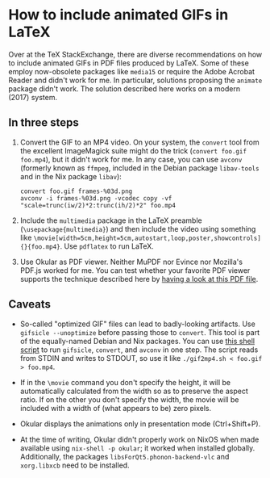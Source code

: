 # How to include animated GIFs in LaTeX

Over at the TeX StackExchange, there are diverse recommendations on how to
include animated GIFs in PDF files produced by LaTeX. Some of these employ
now-obsolete packages like `media15` or require the Adobe Acrobat Reader and
didn't work for me. In particular, solutions proposing the `animate` package
didn't work. The solution described here works on a modern (2017) system.


## In three steps

1. Convert the GIF to an MP4 video. On your system, the `convert` tool from
   the excellent ImageMagick suite might do the trick (`convert foo.gif
   foo.mp4`), but it didn't work for me. In any case, you can use `avconv`
   (formerly known as `ffmpeg`, included in the Debian package `libav-tools`
   and in the Nix package `libav`):

   ```
   convert foo.gif frames-%03d.png
   avconv -i frames-%03d.png -vcodec copy -vf "scale=trunc(iw/2)*2:trunc(ih/2)*2" foo.mp4
   ```

2. Include the `multimedia` package in the LaTeX preamble
   (`\usepackage{multimedia}`) and then include the video using something like
   `\movie[width=5cm,height=5cm,autostart,loop,poster,showcontrols]{}{foo.mp4}`.
   Use `pdflatex` to run LaTeX.

4. Use Okular as PDF viewer. Neither MuPDF nor Evince nor Mozilla's PDF.js
   worked for me. You can test whether your favorite PDF viewer supports the
   technique described here by [having a look at this PDF
   file](https://rawgit.com/iblech/mathezirkel-kurs/master/vierdimensionale-geometrie/slides-weihnachtsvorlesung.pdf).


## Caveats

* So-called "optimized GIF" files can lead to badly-looking artifacts.
  Use `gifsicle --unoptimize` before passing those to `convert`. This tool is
  part of the equally-named Debian and Nix packages. You can use [this shell
  script](gif2mp4.sh) to run `gifsicle`, `convert`, and `avconv` in one step.
  The script reads from STDIN and writes to STDOUT, so use it like
  `./gif2mp4.sh < foo.gif > foo.mp4`.

* If in the `\movie` command you don't specify the height, it will be
  automatically calculated from the width so as to preserve the aspect ratio.
  If on the other you don't specify the width, the movie will be included with
  a width of (what appears to be) zero pixels.

* Okular displays the animations only in presentation mode (Ctrl+Shift+P).

* At the time of writing, Okular didn't properly work on NixOS when made
  available using `nix-shell -p okular`; it worked when installed globally.
  Additionally, the packages `libsForQt5.phonon-backend-vlc` and `xorg.libxcb`
  need to be installed.
